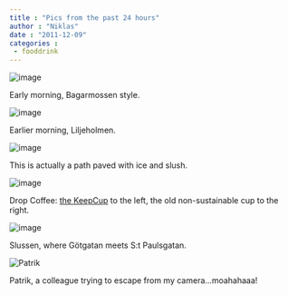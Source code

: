 ```yaml
---
title : "Pics from the past 24 hours"
author : "Niklas"
date : "2011-12-09"
categories : 
 - fooddrink
---
```


![image](https://niklasblog.com/wp-content/wpid-eyeemfiltered1323413132000.jpg)

Early morning, Bagarmossen style.

![image](https://niklasblog.com/wp-content/wpid-eyeemfiltered1323341317574.jpg)

Earlier morning, Liljeholmen.

![image](https://niklasblog.com/wp-content/wpid-eyeemfiltered1323340998743.jpg)

This is actually a path paved with ice and slush.

![image](https://niklasblog.com/wp-content/wpid-eyeemfiltered1323339715991.jpg)

Drop Coffee: [the KeepCup](https://niklasblog.com/?p=9109) to the left, the old non-sustainable cup to the right.

![image](https://niklasblog.com/wp-content/wpid-eyeemfiltered1323336103659.jpg)

Slussen, where Götgatan meets S:t Paulsgatan.

![Patrik](https://niklasblog.com/wp-content/wpid-eyeemfiltered1323432711138.jpg)

Patrik, a colleague trying to escape from my camera...moahahaaa!
